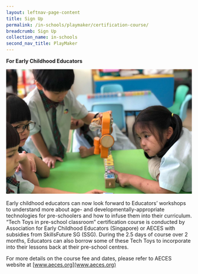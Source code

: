 ```yaml
---
layout: leftnav-page-content
title: Sign Up
permalink: /in-schools/playmaker/certification-course/
breadcrumb: Sign Up
collection_name: in-schools
second_nav_title: PlayMaker
---
```

**For Early Childhood Educators**

![certification course image](/images/in-schools/playmaker/certification-course/playmaker-certification-course.jpg)

Early childhood educators can now look forward to Educators’ workshops to understand more about age- and developmentally-appropriate technologies for pre-schoolers and how to infuse them into their curriculum. “Tech Toys in pre-school classroom” certification course is conducted by Association for Early Childhood Educators (Singapore) or AECES with subsidies from SkillsFuture SG (SSG). During the 2.5 days of course over 2 months, Educators can also borrow some of these Tech Toys to incorporate into their lessons back at their pre-school centres. 

For more details on the course fee and dates, please refer to AECES website at [www.aeces.org](www.aeces.org)
